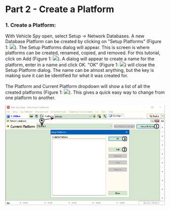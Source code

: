 # Part 2 - Create a Platform

### 1. Create a Platform:

With Vehicle Spy open, select Setup -> Network Databases. A new Database Platform can be created by clicking on "Setup Platforms" (Figure 1: ![](https://cdn.intrepidcs.net/support/VehicleSpy/assets/smOne.gif)). The Setup Platforms dialog will appear. This is screen is where platforms can be created, renamed, copied, and removed. For this tutorial, click on Add (Figure 1: ![](https://cdn.intrepidcs.net/support/VehicleSpy/assets/smTwo.gif)). A dialog will appear to create a name for the platform, enter in a name and click OK. "OK" (Figure 1: ![](https://cdn.intrepidcs.net/support/VehicleSpy/assets/smThree.gif)) will close the Setup Platform dialog. The name can be almost anything, but the key is making sure it can be identified for what it was created for.\
\
The Platform and Current Platform dropdown will show a list of all the created platforms (Figure 1: ![](https://cdn.intrepidcs.net/support/VehicleSpy/assets/smFour.gif)). This gives a quick easy way to change from one platform to another.

![Figure 1: Create a new platform](../../.gitbook/assets/PlatformCreate.gif)
